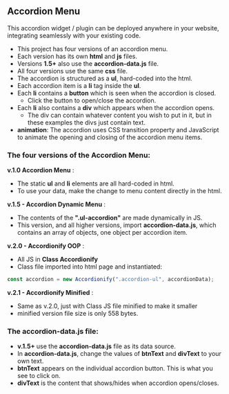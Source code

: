 ## Accordion Menu
This accordion widget / plugin can be deployed anywhere in your website,  
integrating seamlessly with your existing code.

- This project has four versions of an accordion menu.  
- Each version has its own **html** and **js** files. 
- Versions **1.5+** also use the **accordion-data.js** file.
- All four versions use the same **css** file.
- The accordion is structured as a **ul**, hard-coded into the html.
- Each accordion item is a **li** tag inside the **ul**.
- Each **li** contains a **button** which is seen when the accordion is closed.
    - Click the button to open/close the accordion.
- Each **li** also contains a **div** which appears when the accordion opens.
    - The div can contain whatever content you wish to put in it, but in these examples the divs just contain text.
- **animation**: The accordion uses CSS transition property and JavaScript to animate the opening and closing of the accordion menu items.

### The four versions of the Accordion Menu:

**v.1.0 Accordion Menu** :  
- The static **ul** and **li** elements are all hard-coded in html.  
- To use your data, make the change to menu content directly in the html.

**v.1.5 - Accordion Dynamic Menu** :  
- The contents of the **".ul-accordion"** are made dynamically in JS.  
- This version, and all higher versions, import **accordion-data.js**, which contains an array of objects, one object per accordion item.

**v.2.0 - Accordionify OOP** :  
- All JS in **Class Accordionify**
- Class file imported into html page and instantiated:
```js
const accordion = new Accordionify(".accordion-ul", accordionData);
```

**v.2.1 - Accordionify Minified** : 
- Same as v.2.0, just with Class JS file minified to make it smaller 
- minified version file size is only 558 bytes.

### The **accordion-data.js** file:  
- **v.1.5+** use the **accordion-data.js** file as its data source.
- In **accordion-data.js**, change the values of **btnText** and **divText** to  your own text.
- **btnText** appears on the individual accordion button. This is what you see to click on.
- **divText** is the content that shows/hides when accordion opens/closes.
